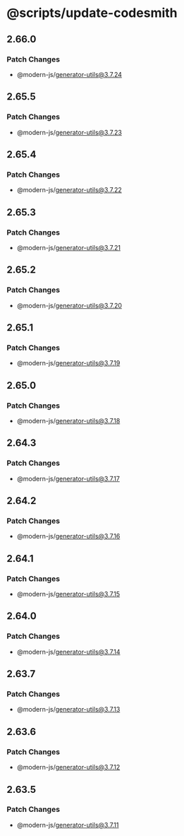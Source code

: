 # @scripts/update-codesmith

## 2.66.0

### Patch Changes

- @modern-js/generator-utils@3.7.24

## 2.65.5

### Patch Changes

- @modern-js/generator-utils@3.7.23

## 2.65.4

### Patch Changes

- @modern-js/generator-utils@3.7.22

## 2.65.3

### Patch Changes

- @modern-js/generator-utils@3.7.21

## 2.65.2

### Patch Changes

- @modern-js/generator-utils@3.7.20

## 2.65.1

### Patch Changes

- @modern-js/generator-utils@3.7.19

## 2.65.0

### Patch Changes

- @modern-js/generator-utils@3.7.18

## 2.64.3

### Patch Changes

- @modern-js/generator-utils@3.7.17

## 2.64.2

### Patch Changes

- @modern-js/generator-utils@3.7.16

## 2.64.1

### Patch Changes

- @modern-js/generator-utils@3.7.15

## 2.64.0

### Patch Changes

- @modern-js/generator-utils@3.7.14

## 2.63.7

### Patch Changes

- @modern-js/generator-utils@3.7.13

## 2.63.6

### Patch Changes

- @modern-js/generator-utils@3.7.12

## 2.63.5

### Patch Changes

- @modern-js/generator-utils@3.7.11
